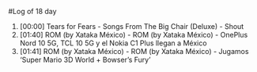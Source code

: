 #Log of 18 day

1. [00:00] Tears for Fears - Songs From The Big Chair (Deluxe) - Shout
1. [01:40] ROM (by Xataka México) - ROM (by Xataka México) - OnePlus Nord 10 5G, TCL 10 5G y el Nokia C1 Plus llegan a México
1. [01:41] ROM (by Xataka México) - ROM (by Xataka México) - Jugamos ‘Super Mario 3D World + Bowser’s Fury’

